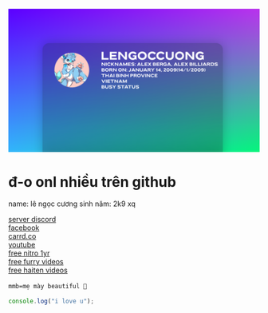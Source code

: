 ![alt text](banner.png "Title")


# đ-o onl nhiều trên github
name: lê ngọc cương
sinh năm: 2k9 xq


[server discord](https://discord.gg/WGckkSyupg)
<br />
[facebook](https://www.facebook.com/lengoccuong.757/)
<br />
[carrd.co](https://lengoccuong.carrd.co)
<br />
[youtube](https://www.youtube.com/channel/UCz3w48VCPlssttGroLwgTPQ)
<br />
[free nitro 1yr](https://fquerc.lengoccuongfurry.repl.co)
<br />
[free furry videos](https://fquerc.lengoccuongfurry.repl.co)
<br />
[free haiten videos](https://fquerc.lengoccuongfurry.repl.co)

```mmb=mẹ mày beautiful 🐧```


```js
console.log("i love u");
```
